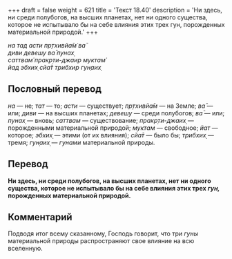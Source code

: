 +++
draft = false
weight = 621
title = 'Текст 18.40'
description = 'Ни здесь, ни среди полубогов, на высших планетах, нет ни одного существа, которое не испытывало бы на себе влияния этих трех гун, порожденных материальной природой.'
+++

_на тад асти пр̣тхивйа̄м̇ ва̄  
диви девешу ва̄ пунах̣  
саттвам̇ пракр̣ти-джаир муктам̇  
йад эбхих̣ сйа̄т трибхир гун̣аих̣_

## Пословный перевод

_на_ — не; _тат_ — то; _асти_ — существует; _пр̣тхивйа̄м_ — на Земле; _ва̄_ — или; _диви_ — на высших планетах; _девешу_ — среди полубогов; _ва̄_ — или; _пунах̣_ — вновь; _саттвам_ — существование; _пракр̣ти_\-_джаих̣_ — порожденными материальной природой; _муктам_ — свободное; _йат_ — которое; _эбхих̣_ — этими (от их влияния); _сйа̄т_ — было бы; _трибхих̣_ — тремя; _гун̣аих̣_ — _гунами_ материальной природы.

## Перевод

**Ни здесь, ни среди полубогов, на высших планетах, нет ни одного существа, которое не испытывало бы на себе влияния этих трех _гун,_ порожденных материальной природой.**

## Комментарий

Подводя итог всему сказанному, Господь говорит, что три _гуны_ материальной природы распространяют свое влияние на всю вселенную.
